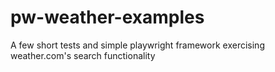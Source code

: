 # pw-weather-examples
A few short tests and simple playwright framework exercising weather.com's search functionality
